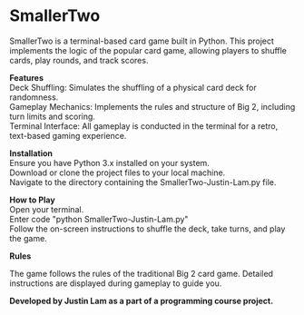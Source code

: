 # SmallerTwo

SmallerTwo is a terminal-based card game built in Python. This project implements the logic of the popular card game, allowing players to shuffle cards, play rounds, and track scores.

**Features**<br/>
Deck Shuffling: Simulates the shuffling of a physical card deck for randomness.<br/>
Gameplay Mechanics: Implements the rules and structure of Big 2, including turn limits and scoring.<br/>
Terminal Interface: All gameplay is conducted in the terminal for a retro, text-based gaming experience.<br/>

**Installation**<br/>
Ensure you have Python 3.x installed on your system.<br/>
Download or clone the project files to your local machine.<br/>
Navigate to the directory containing the SmallerTwo-Justin-Lam.py file.<br/>

**How to Play**<br/>
Open your terminal.<br/>
Enter code "python SmallerTwo-Justin-Lam.py"<br/>
Follow the on-screen instructions to shuffle the deck, take turns, and play the game.<br/>

**Rules**<br/>

The game follows the rules of the traditional Big 2 card game. Detailed instructions are displayed during gameplay to guide you.

**Developed by Justin Lam as a part of a programming course project.**
